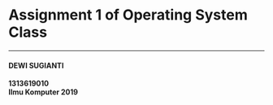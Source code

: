 <h1>Assignment 1 of Operating System Class </h1>
<hr>
<h4> DEWI SUGIANTI </h4>
<b>1313619010<br>
<b>Ilmu Komputer 2019
